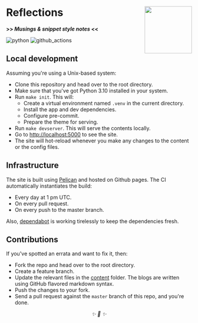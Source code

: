 <h1>Reflections<img src='https://user-images.githubusercontent.com/30027932/149235389-c6b85b40-5515-4de4-a922-7b0f91efd0cf.png' align='right' width='128' height='128'></h1>


<strong>>> <i>Musings & snippet style notes</i> <<</strong>

</div>

![python](https://img.shields.io/badge/Python-3776AB?style=for-the-badge&logo=python&logoColor=white)
![github_actions](https://img.shields.io/badge/GitHub_Actions-2088FF?style=for-the-badge&logo=github-actions&logoColor=white)

## Local development

Assuming you're using a Unix-based system:

* Clone this repository and head over to the root directory.
* Make sure that you've got Python 3.10 installed in your system.
* Run `make init`. This will:
    * Create a virtual environment named `.venv` in the current directory.
    * Install the app and dev dependencies.
    * Configure pre-commit.
    * Prepare the theme for serving.
* Run `make devserver`. This will serve the contents locally.
* Go to [http://localhost:5000](http://localhost:5000) to see the site.
* The site will hot-reload whenever you make any changes to the content or the config files.


## Infrastructure

The site is built using [Pelican](https://github.com/getpelican/pelican) and hosted on Github pages. The CI automatically instantiates the build:

* Every day at 1 pm UTC.
* On every pull request.
* On every push to the master branch.

Also, [dependabot](https://github.com/dependabot/dependabot-core) is working tirelessly to keep the dependencies fresh.


## Contributions

If you've spotted an errata and want to fix it, then:

* Fork the repo and head over to the root directory.
* Create a feature branch.
* Update the relevant files in the [content](./content/*) folder. The blogs are written using GitHub flavored markdown syntax.
* Push the changes to your fork.
* Send a pull request against the `master` branch of this repo, and you're done.


<div align="center">
<i> ✨ 🍰 ✨ </i>
</div>
